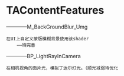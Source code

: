 # TAContentFeatures

————M_BackGroundBlur_Umg

    在UI上自定义蒙版模糊背景使用该shader
        ——待完善

————BP_LightRayInCamera

    在相机视角的面片光，模拟丁达尔灯光。（顺光减弱待优化
